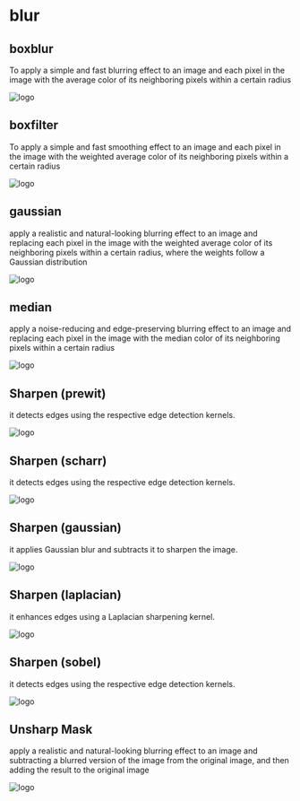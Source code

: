 # **blur**

## boxblur

To apply a simple and fast blurring effect to an image and each pixel in the image with the average color of its neighboring pixels within a certain radius

![logo]()

## boxfilter

To apply a simple and fast smoothing effect to an image and each pixel in the image with the weighted average color of its neighboring pixels within a certain radius

![logo]()

## gaussian

apply a realistic and natural-looking blurring effect to an image and replacing each pixel in the image with the weighted average color of its neighboring pixels within a certain radius, where the weights follow a Gaussian distribution

![logo]()

## median

apply a noise-reducing and edge-preserving blurring effect to an image and replacing each pixel in the image with the median color of its neighboring pixels within a certain radius

![logo]()

## Sharpen (prewit)

it detects edges using the respective edge detection kernels.

![logo]()

## Sharpen (scharr)

it detects edges using the respective edge detection kernels.

![logo]()

## Sharpen (gaussian)

it applies Gaussian blur and subtracts it to sharpen the image.

![logo]()

## Sharpen (laplacian)

it enhances edges using a Laplacian sharpening kernel.

![logo]()

## Sharpen (sobel)

it detects edges using the respective edge detection kernels.

![logo]()

## Unsharp Mask

apply a realistic and natural-looking blurring effect to an image and subtracting a blurred version of the image from the original image, and then adding the result to the original image

![logo]()
